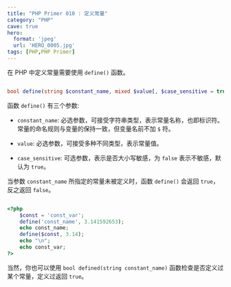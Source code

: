 ```yaml
---
title: "PHP Primer 010 : 定义常量"
category: "PHP"
cave: true
hero:
  format: 'jpeg'
  url: 'HERO_0005.jpg'
tags: [PHP,PHP Primer]
---
```

在 PHP 中定义常量需要使用 `define()` 函数。

```php

bool define(string $constant_name, mixed $value[, $case_sensitive = true])

```

函数 `define()` 有三个参数:

* `constant_name`: 必选参数，可接受字符串类型，表示常量名称，也即标识符。常量的命名规则与变量的保持一致，但变量名前不加 `$` 符。

* `value`: 必选参数，可接受多种不同类型，表示常量值。

* `case_sensitive`: 可选参数，表示是否大小写敏感，为 `false` 表示不敏感，默认为 `true`。

当参数 `constant_name` 所指定的常量未被定义时，函数 `define()` 会返回 `true`，反之返回 `false`。

```php

<?php
	$const = 'const_var';
	define('const_name', 3.141592653);
	echo const_name;
	define($const, 3.14);
	echo "\n";
	echo const_var;
?>

```

当然，你也可以使用 `bool defined(string constant_name)` 函数检查是否定义过某个常量，定义过返回 `true`。






